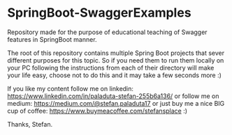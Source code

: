 # SpringBoot-SwaggerExamples
Repository made for the purpose of educational teaching of Swagger features in SpringBoot manner.


The root of this repository contains multiple Spring Boot projects that sever different purposes for this topic. So if you need them to run them locally on your PC following the instructions from each of their directory will make your life easy, choose not to do this and it may take a few seconds more :)



If you like my content follow me on linkedin: https://www.linkedin.com/in/paladuta-stefan-255b6a136/
or follow me on medium: https://medium.com/@stefan.paladuta17
or just buy me a nice BIG cup of coffee: https://www.buymeacoffee.com/stefansplace :)

Thanks,
Stefan.
